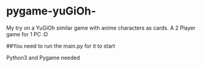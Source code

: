 # pygame-yuGiOh-
My try on a YuGiOh similar game with anime characters as cards. A 2 Player game for 1 PC :D

##You need to run the main.py for it to start

Python3 and Pygame needed

